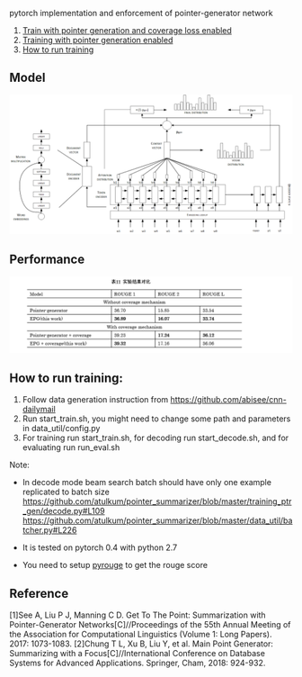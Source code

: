 pytorch implementation and enforcement of pointer-generator network

1. [Train with pointer generation and coverage loss enabled](#train-with-pointer-generation-and-coverage-loss-enabled)
2. [Training with pointer generation enabled](#training-with-pointer-generation-enabled)
3. [How to run training](#how-to-run-training)


## Model
![image](https://github.com/neverneverendup/Enhanced-Pointer-Generator-Network/blob/master/EPG.png)


## Performance

![image](https://github.com/neverneverendup/Enhanced-Pointer-Generator-Network/blob/master/performance.png)



## How to run training:
1) Follow data generation instruction from https://github.com/abisee/cnn-dailymail
2) Run start_train.sh, you might need to change some path and parameters in data_util/config.py
3) For training run start_train.sh, for decoding run start_decode.sh, and for evaluating run run_eval.sh

Note:

* In decode mode beam search batch should have only one example replicated to batch size
https://github.com/atulkum/pointer_summarizer/blob/master/training_ptr_gen/decode.py#L109
https://github.com/atulkum/pointer_summarizer/blob/master/data_util/batcher.py#L226

* It is tested on pytorch 0.4 with python 2.7
* You need to setup [pyrouge](https://github.com/andersjo/pyrouge) to get the rouge score


## Reference
[1]See A, Liu P J, Manning C D. Get To The Point: Summarization with Pointer-Generator Networks[C]//Proceedings of the 55th Annual Meeting of the Association for Computational Linguistics (Volume 1: Long Papers). 2017: 1073-1083.
[2]Chung T L, Xu B, Liu Y, et al. Main Point Generator: Summarizing with a Focus[C]//International Conference on Database Systems for Advanced Applications. Springer, Cham, 2018: 924-932.
